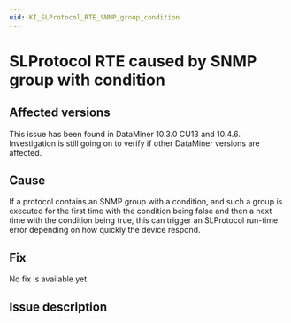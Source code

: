 ```yaml
---
uid: KI_SLProtocol_RTE_SNMP_group_condition
---
```


# SLProtocol RTE caused by SNMP group with condition

## Affected versions

This issue has been found in DataMiner 10.3.0 CU13 and 10.4.6. Investigation is still going on to verify if other DataMiner versions are affected.

## Cause

If a protocol contains an SNMP group with a condition, and such a group is executed for the first time with the condition being false and then a next time with the condition being true, this can trigger an SLProtocol run-time error depending on how quickly the device respond.

## Fix

No fix is available yet.

## Issue description

